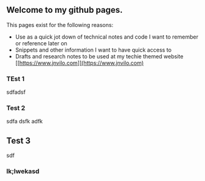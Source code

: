 ## Welcome to my github pages.

This pages exist for the following reasons:

- Use as a quick jot down of technical notes and code I want to remember or reference later on
- Snippets and other information I want to have quick access to 
- Drafts and research notes to be used at my techie themed website [[https://www.jnvilo.com]](https://www.jnvilo.com) 


### TEst 1

sdfadsf

### Test 2

sdfa dsfk adfk 

## Test 3

sdf

### lk;lwekasd 
